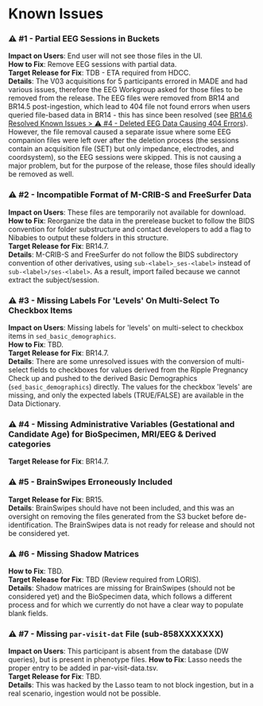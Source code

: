 # Known Issues

### ⚠️ #1 - Partial EEG Sessions in Buckets
**Impact on Users**: End user will not see those files in the UI.  
**How to Fix**: Remove EEG sessions with partial data.        
**Target Release for Fix**: TDB - ETA required from HDCC.  
**Details**: The V03 acquisitions for 5 participants errored in MADE and had various issues, therefore the EEG Workgroup asked for those files to be removed from the release. The EEG files were removed from BR14 and BR14.5 post-ingestion, which lead to 404 file not found errors when users queried file-based data in BR14 - this has since been resolved (see [BR14.6 Resolved Known Issues > ⚠️ #4 - Deleted EEG Data Causing 404 Errors](versions/BR14.6.md/#4-deleted-eeg-data-causing-404-errors)). However, the file removal caused a separate issue where some EEG companion files were left over after the deletion process (the sessions contain an acquisition file (SET) but only impedance, electrodes, and coordsystem), so the EEG sessions were skipped. This is not causing a major problem, but for the purpose of the release, those files should ideally be removed as well.

### ⚠️ #2 - Incompatible Format of M-CRIB-S and FreeSurfer Data
**Impact on Users**: These files are temporarily not available for download.        
**How to Fix**: Reorganize the data in the prerelease bucket to follow the BIDS convention for folder substructure and contact developers to add a flag to Nibabies to output these folders in this structure.      
**Target Release for Fix**: BR14.7.     
**Details**: M-CRIB-S and FreeSurfer do not follow the BIDS subdirectory convention of other derivatives, using `sub-<label>_ses-<label>` instead of `sub-<label>/ses-<label>`. As a result, import failed because we cannot extract the subject/session.

### ⚠️ #3 - Missing Labels For 'Levels' On Multi-Select To Checkbox Items
**Impact on Users**: Missing labels for 'levels' on multi-select to checkbox items in `sed_basic_demographics`.  
**How to Fix**: TBD.             
**Target Release for Fix**: BR14.7.     
**Details**: There are some unresolved issues with the conversion of multi-select fields to checkboxes for values derived from the Ripple Pregnancy Check up and pushed to the derived Basic Demographics (`sed_basic_demographics`) directly. The values for the checkbox 'levels' are missing, and only the expected labels (TRUE/FALSE) are available in the Data Dictionary.

### ⚠️ #4 -  Missing Administrative Variables (Gestational and Candidate Age) for BioSpecimen, MRI/EEG & Derived categories
**Target Release for Fix**: BR14.7.

### ⚠️ #5 - BrainSwipes Erroneously Included
**Target Release for Fix**: BR15.            
**Details**: BrainSwipes should have not been included, and this was an oversight on removing the files generated from the S3 bucket before de-identification. The BrainSwipes data is not ready for release and should not be considered yet.   

### ⚠️ #6 - Missing Shadow Matrices
**How to Fix**: TBD.        
**Target Release for Fix**: TBD (Review required from LORIS).       
**Details**: Shadow matrices are missing for BrainSwipes (should not be considered yet) and the BioSpecimen data, which follows a different process and for which we currently do not have a clear way to populate blank fields.

### ⚠️ #7 - Missing `par-visit-dat` File (sub-858XXXXXXX)
**Impact on Users**: This participant is absent from the database (DW queries), but is present in phenotype files.
**How to Fix**: Lasso needs the proper entry to be added in par-visit-data.tsv.     
**Target Release for Fix**: TBD.       
**Details**: This was hacked by the Lasso team to not block ingestion, but in a real scenario, ingestion would not be possible.










